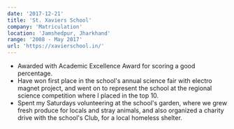 ```yaml
---
date: '2017-12-21'
title: 'St. Xaviers School'
company: 'Matriculation'
location: 'Jamshedpur, Jharkhand'
range: '2008 - May 2017'
url: 'https://xavierschool.in/'
---
```


- Awarded with Academic Excellence Award for scoring a good percentage.
- Have won first place in the school's annual science fair with electro magnet project, and went on to represent the school at the regional science competition where I placed in the top 10.
- Spent my Saturdays volunteering at the school's garden, where we grew fresh produce for locals and stray animals, and also organized a charity drive with the school's Club, for a local homeless shelter.
